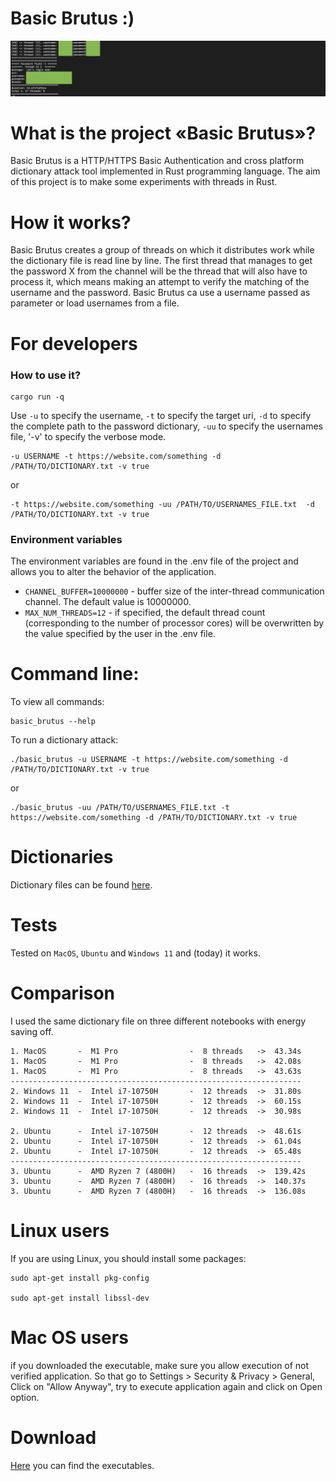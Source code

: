 # Basic Brutus :)

![alt basic brutus](./screenshot.png)

# What is the project «Basic Brutus»?

Basic Brutus is a HTTP/HTTPS Basic Authentication and cross platform dictionary attack tool implemented in Rust programming language. The aim of this project is to make some experiments with threads in Rust.

# How it works?

Basic Brutus creates a group of threads on which it distributes work while the dictionary file is read line by line. The first thread that manages to get the password X from the channel will be the thread that will also have to process it, which means making an attempt to verify the matching of the username and the password. Basic Brutus ca use a username passed as parameter or load usernames from a file.

# For developers

### How to use it?

```
cargo run -q
```

Use `-u` to specify the username, `-t` to specify the target uri, `-d` to specify the complete path to the password dictionary, `-uu` to specify the usernames file, '-v' to specify the verbose mode.

```
-u USERNAME -t https://website.com/something -d /PATH/TO/DICTIONARY.txt -v true
```

or

```
-t https://website.com/something -uu /PATH/TO/USERNAMES_FILE.txt  -d /PATH/TO/DICTIONARY.txt -v true
```

### Environment variables

The environment variables are found in the .env file of the project and allows you to alter the behavior of the application.

- `CHANNEL_BUFFER=10000000` - buffer size of the inter-thread communication channel. The default value is 10000000.
- `MAX_NUM_THREADS=12` - if specified, the default thread count (corresponding to the number of processor cores) will be overwritten by the value specified by the user in the .env file.

# Command line:

To view all commands:

```
basic_brutus --help
```

To run a dictionary attack:

```
./basic_brutus -u USERNAME -t https://website.com/something -d /PATH/TO/DICTIONARY.txt -v true
```

or

```
./basic_brutus -uu /PATH/TO/USERNAMES_FILE.txt -t https://website.com/something -d /PATH/TO/DICTIONARY.txt -v true
```

# Dictionaries

Dictionary files can be found [here](https://github.com/berandal666/Passwords).

# Tests

Tested on `MacOS`, `Ubuntu` and `Windows 11` and (today) it works.

# Comparison

I used the same dictionary file on three different notebooks with energy saving off.

```
1. MacOS       -  M1 Pro                -  8 threads   ->  43.34s
1. MacOS       -  M1 Pro                -  8 threads   ->  42.08s
1. MacOS       -  M1 Pro                -  8 threads   ->  43.63s
-----------------------------------------------------------------
2. Windows 11  -  Intel i7-10750H       -  12 threads  ->  31.80s
2. Windows 11  -  Intel i7-10750H       -  12 threads  ->  60.15s
2. Windows 11  -  Intel i7-10750H       -  12 threads  ->  30.98s

2. Ubuntu      -  Intel i7-10750H       -  12 threads  ->  48.61s
2. Ubuntu      -  Intel i7-10750H       -  12 threads  ->  61.04s
2. Ubuntu      -  Intel i7-10750H       -  12 threads  ->  65.48s
-----------------------------------------------------------------
3. Ubuntu      -  AMD Ryzen 7 (4800H)   -  16 threads  ->  139.42s
3. Ubuntu      -  AMD Ryzen 7 (4800H)   -  16 threads  ->  140.37s
3. Ubuntu      -  AMD Ryzen 7 (4800H)   -  16 threads  ->  136.08s

```

# Linux users

If you are using Linux, you should install some packages:

```
sudo apt-get install pkg-config

sudo apt-get install libssl-dev
```

# Mac OS users

if you downloaded the executable, make sure you allow execution of not verified application. So that go to Settings > Security & Privacy > General, Click on "Allow Anyway", try to execute application again and click on Open option.

# Download

[Here](https://github.com/goto-eof/basic_brutus/releases) you can find the executables.

